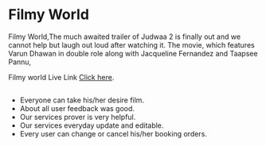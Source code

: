 
# Filmy World
Filmy World,The much awaited trailer of Judwaa 2 is finally out and we cannot help but laugh out loud after watching it. The movie, which features Varun Dhawan in double role along with Jacqueline Fernandez and Taapsee Pannu, 

Filmy world Live Link [Click here](https://race-zone-bike.web.app/).
## 

- Everyone can take his/her  desire film.
- About all user feedback was good.
- Our services prover is very helpful.
- Our services everyday update and editable.
- Every user can change or cancel his/her booking orders.



